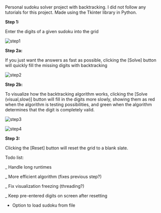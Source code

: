 Personal sudoku solver project with backtracking. I did not follow any tutorials for this project. Made using the Tkinter library in Python.

**Step 1:**

Enter the digits of a given sudoku into the grid

![step1](https://user-images.githubusercontent.com/70418659/143286700-812dd9f7-b3e2-46ff-92c4-6fba29b6ea9d.png)

**Step 2a:**

If you just want the answers as fast as possible, clicking the [Solve] button will quickly fill the missing digits with backtracking

![step2](https://user-images.githubusercontent.com/70418659/143286873-d8682451-5d6f-4034-a954-e8fbebaf1fa5.png)

**Step 2b:**

To visualize how the backtracking algorithm works, clicking the [Solve (visual,slow)] button will fill in the digits more slowly, showing them as red when the algorithm is testing possibilities, and green when the algorithm determines that the digit is completely valid.

![step3](https://user-images.githubusercontent.com/70418659/143287086-4175f4ca-0aad-4cfa-bf3b-e8cafa555983.PNG)

![step4](https://user-images.githubusercontent.com/70418659/143287104-2c4b4642-a294-4234-8117-4f907bcfac87.png)

**Step 3:**

Clicking the [Reset] button will reset the grid to a blank slate.

Todo list:

_ Handle long runtimes

_ More efficient algorithm (fixes previous step?)

_ Fix visualization freezing (threading?)

_ Keep pre-entered digits on screen after resetting

- Option to load sudoku from file
